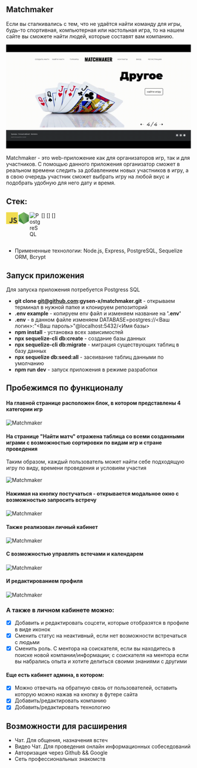 ## Matchmaker

Если вы сталкивались с тем, что не удаётся найти команду для игры, будь-то спортивная, компьютерная или настольная игра, то на нашем сайте
вы сможете найти людей, которые составят вам компанию. 

![screen-gif](/readme-assets/Mainpage.gif)

Matchmaker - это web-приложение как для организаторов игр, так и для участников. С помощью данного приложения организатор сможет в реальном времени следить за добавлением новых участников в игру, а в свою очередь участник сможет выбрать игру на любой вкус и подобрать удобную для него дату и время.

## Стек:

[<img align="left" alt="JavaScript" width="32px" src="https://raw.githubusercontent.com/github/explore/80688e429a7d4ef2fca1e82350fe8e3517d3494d/topics/javascript/javascript.png" />]
[<img align="left" alt="Node.js" width="32px" src="https://raw.githubusercontent.com/github/explore/80688e429a7d4ef2fca1e82350fe8e3517d3494d/topics/nodejs/nodejs.png" />]
[<img align="left" alt="PostgreSQL" width="32px" src="https://img.icons8.com/color/50/000000/postgreesql.png"/>]

<br/>
<br/>
<br/>

- Примененные технологии: Node.js, Express, PostgreSQL, Sequelize ORM, Bcrypt

## Запуск приложения

Для запуска приложения потребуется Postgress SQL

 - <strong>git clone git@github.com:gysen-x/matchmaker.git</strong> - открываем терминал в нужной папке и клонируем репозиторий
 - <strong>.env example</strong> - копируем env файл и изменяем название на <strong>'.env'</strong>
 - <strong>.env</strong> - в данном файле изменяем DATABASE=postgres://<Ваш логин>:"<Ваш пароль>"@localhost:5432/<Имя базы>
 - <strong>npm install</strong> - установка всех зависимостей
 - <strong>npx sequelize-cli db:create</strong> - создание базы данных
 - <strong>npx sequelize-cli db:migrate</strong> - миграция существующих таблиц в базу данных
 - <strong>npx sequelize db:seed:all</strong> - засеивание таблиц данными по умолчанию
 - <strong>npm run dev</strong> - запуск приложения в режиме разработки



## Пробежимся по функционалу

#### На главной странице расположен блок, в котором представлены 4 категории игр

<img align="center" alt="Matchmaker" src="/images/2.png" />

#### На странице "Найти матч" отражена таблица со всеми созданными играми с возможностью сортировки по видам игр и стране проведения
Таким образом, каждый пользователь может найти себе подходящую игру по виду, времени проведения и условиям участия

<img align="center" alt="Matchmaker" src="/images/Findmatch.png" />

#### Нажимая на кнопку постучаться - открывается модальное окно с возможностью запросить встречу

<img align="center" alt="Matchmaker" src="/images/3-5.png" />

#### Также реализован личный кабинет

<img align="center" alt="Matchmaker" src="/images/6.png" />

#### С возможностью управлять встечами и календарем

<img align="center" alt="Matchmaker" src="/images/4.png" />

#### И редактированием профиля

<img align="center" alt="Matchmaker" src="/images/7.png" />

### A также в личном кабинете можно: 
- [X] Добавить и редактировать соцсети, которые отобразятся в профиле в виде иконок
- [X] Сменить статус на неактивный, если нет возможности встречаться с людьми
- [X] Сменить роль. С ментора на соискателя, если вы находитесь в поиске новой компании/информации; с соискателя на ментора если вы набрались опыта и хотите делиться своими знаниями с другими

#### Eще есть кабинет админа, в котором: 
- [X] Можно отвечать на обратную связь от пользователей, оставить которую можно нажав на кнопку в футере сайта
- [X] Добавить/редактировать компанию
- [X] Добавить/редактировать технологию

## Возможности для расширения
 - Чат. Для общения, назначения встеч
 - Видео Чат. Для проведения онлайн информационных собеседований
 - Авторизация через Github && Google
 - Cеть профессиональных знакомств


